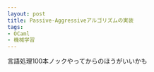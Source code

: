 ```yaml
---
layout: post
title: Passive-Aggressiveアルゴリズムの実装
tags:
- OCaml
- 機械学習
---
```


言語処理100本ノックやってからのほうがいいかも
